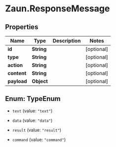 # Zaun.ResponseMessage

## Properties
Name | Type | Description | Notes
------------ | ------------- | ------------- | -------------
**id** | **String** |  | [optional] 
**type** | **String** |  | [optional] 
**action** | **String** |  | [optional] 
**content** | **String** |  | [optional] 
**payload** | **Object** |  | [optional] 


<a name="TypeEnum"></a>
## Enum: TypeEnum


* `text` (value: `"text"`)

* `data` (value: `"data"`)

* `result` (value: `"result"`)

* `command` (value: `"command"`)




